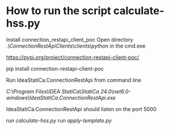 # How to run the script calculate-hss.py

Install connection_restapi_client_poc
Open directory _.\ConnectionRestApiClients\clients\python_ in the cmd.exe

https://pypi.org/project/connection-restapi-client-poc/

pip install connection-restapi-client-poc


Run IdeaStatiCa.ConnectionRestApi from command line

_C:\Program Files\IDEA StatiCa\StatiCa 24.0\net6.0-windows\IdeaStatiCa.ConnectionRestApi.exe_

IdeaStatiCa.ConnectionRestApi should listen on the port 5000 


run _calculate-hss.py_
run _apply-template.py_
